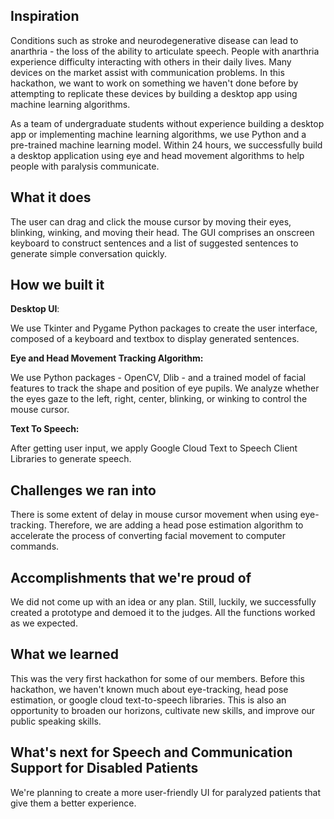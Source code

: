 <!-- # Speak Your Mind - Help People with Paralysis Communicate -->

## Inspiration
Conditions such as stroke and neurodegenerative disease can lead to anarthria - the loss of the ability to articulate speech. People with anarthria experience difficulty interacting with others in their daily lives. Many devices on the market assist with communication problems. In this hackathon, we want to work on something we haven't done before by attempting to replicate these devices by building a desktop app using machine learning algorithms. 

As a team of undergraduate students without experience building a desktop app or implementing machine learning algorithms, we use Python and a pre-trained machine learning model. Within 24 hours, we successfully build a desktop application using eye and head movement algorithms to help people with paralysis communicate. 

## What it does
The user can drag and click the mouse cursor by moving their eyes, blinking, winking, and moving their head. The GUI comprises an onscreen keyboard to construct sentences and a list of suggested sentences to generate simple conversation quickly. 

## How we built it

**Desktop UI**:

We use Tkinter and Pygame Python packages to create the user interface, composed of a keyboard and textbox to display generated sentences. 

**Eye and Head Movement Tracking Algorithm:**

We use Python packages - OpenCV, Dlib - and a trained model of facial features to track the shape and position of eye pupils. We analyze whether the eyes gaze to the left, right, center, blinking, or winking to control the mouse cursor.

**Text To Speech:**

After getting user input, we apply Google Cloud Text to Speech Client Libraries to generate speech. 

## Challenges we ran into
There is some extent of delay in mouse cursor movement when using eye-tracking. Therefore, we are adding a head pose estimation algorithm to accelerate the process of converting facial movement to computer commands. 

## Accomplishments that we're proud of
We did not come up with an idea or any plan. Still, luckily, we successfully created a prototype and demoed it to the judges. All the functions worked as we expected.

## What we learned
This was the very first hackathon for some of our members. Before this hackathon, we haven't known much about eye-tracking, head pose estimation, or google cloud text-to-speech libraries. This is also an opportunity to broaden our horizons, cultivate new skills, and improve our public speaking skills. 

## What's next for Speech and Communication Support for Disabled Patients
We're planning to create a more user-friendly UI for paralyzed patients that give them a better experience.